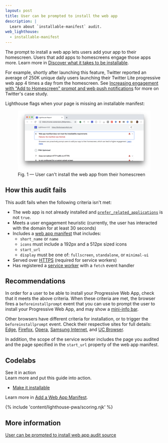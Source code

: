 ```yaml
---
layout: post
title: User can be prompted to install the web app
description: |
  Learn about `installable-manifest` audit.
web_lighthouse:
  - installable-manifest
---
```


The prompt to install a web app lets users add your app to their homescreen.
Users that add apps to homescreens engage those apps more.
Learn more in [Discover what it takes to be installable](/discover-installable/).

For example, shortly after launching this feature,
Twitter reported an average of 250K unique daily users
launching their Twitter Lite progressive web app 4 times a day from the homescreen.
See
[Increasing engagement with
"Add to Homescreen" prompt and web push notifications](https://developers.google.com/web/showcase/2017/twitter#increasing_engagement_with_add_to_homescreen_prompt_and_web_push_notifications) for more on
Twitter's case study.

Lighthouse flags when your page is missing an installable manifest:

<figure class="w-figure">
  <img class="w-screenshot w-screenshot--filled" src="installable-manifest.png" alt="Lighthouse audit showing user can't install the web app from their homescreen">
  <figcaption class="w-figcaption">
    Fig. 1 — User can't install the web app from their homescreen
  </figcaption>
</figure>

## How this audit fails

This audit fails when the following criteria isn't met:

- The web app is not already installed and
[`prefer_related_applications`](https://developers.google.com/web/fundamentals/app-install-banners/native)
is not `true`.
- Meets a user engagement heuristic
(currently, the user has interacted with the domain for at least 30 seconds)
- Includes a [web app manifest](/add-manifest/) that includes:
  - `short_name` or `name`
  - `icons` must include a 192px and a 512px sized icons
  - `start_url`
  - `display` must be one of: `fullscreen`, `standalone`, or `minimal-ui`
- Served over [HTTPS](/is-on-https) (required for service workers)
- Has registered a
[service worker](/service-workers-cache-storage) with a `fetch` event handler

## Recommendations

In order for a user to be able to install your Progressive Web App,
check that it meets the above criteria.
When these criteria are met,
the browser fires a `beforeinstallprompt` event that you can use to prompt the user to install your Progressive Web App, and may show a [mini-info bar](https://developers.google.com/web/fundamentals/app-install-banners/#mini-info-bar).

Other browsers have different criteria for installation, or to trigger the `beforeinstallprompt` event. Check their respective sites for full details:
[Edge](https://docs.microsoft.com/en-us/microsoft-edge/progressive-web-apps#requirements),
[Firefox](https://developer.mozilla.org/en-US/docs/Web/Progressive_web_apps/Add_to_home_screen#How_do_you_make_an_app_A2HS-ready),
[Opera](https://dev.opera.com/articles/installable-web-apps/),
[Samsung Internet](https://hub.samsunginter.net/docs/ambient-badging/), and
[UC Browser](https://plus.ucweb.com/docs/pwa/docs-en/zvrh56).

In addition, the scope of the service worker includes the page you audited
and the page specified in the `start_url` property of the web app manifest.

<div class="w-codelabs-callout">
  <div class="w-codelabs-callout__header">
    <h2 class="w-codelabs-callout__lockup">Codelabs</h2>
    <div class="w-codelabs-callout__headline">See it in action</div>
    <div class="w-codelabs-callout__blurb">
      Learn more and put this guide into action.
    </div>
  </div>
  <ul class="w-unstyled-list w-codelabs-callout__list">
    <li class="w-codelabs-callout__listitem">
      <a class="w-codelabs-callout__link" href="/codelab-make-installable">
        Make it installable
      </a>
    </li>
  </ul>
</div>

Learn more in [Add a Web App Manifest](/add-manifest/).

{% include 'content/lighthouse-pwa/scoring.njk' %}

## More information

[User can be prompted to install web app audit source](https://github.com/GoogleChrome/lighthouse/blob/master/lighthouse-core/audits/installable-manifest.js)